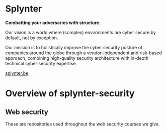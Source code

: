 # Splynter

**Combatting your adversaries with structure.**

Our vision is a world where (complex) environments are cyber secure by default, not by exception.

Our mission is to holistically improve the cyber security posture of companies around the globe through a vendor-independent and risk-based approach, combining high-quality security architecture with in-depth technical cyber security expertise.

[splynter.be](https://splynter.be)

# Overview of splynter-security

## Web security 
These are repositories used throughout the web security courses we give.
